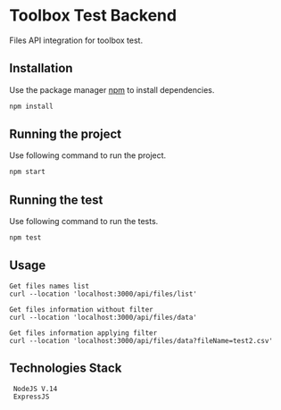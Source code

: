 # Toolbox Test Backend

Files API integration for toolbox test.

## Installation

Use the package manager [npm](https://www.npmjs.com/) to install dependencies.

```bash
npm install
```

## Running the project

Use following command to run the project.

```bash
npm start
```

## Running the test

Use following command to run the tests.

```bash
npm test
```

## Usage

```
Get files names list 
curl --location 'localhost:3000/api/files/list'

Get files information without filter
curl --location 'localhost:3000/api/files/data'

Get files information applying filter
curl --location 'localhost:3000/api/files/data?fileName=test2.csv'
```
## Technologies Stack

```
 NodeJS V.14 
 ExpressJS
```